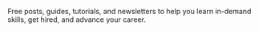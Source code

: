 Free posts, guides, tutorials, and newsletters to help you learn in-demand skills, get hired, and advance your career.

